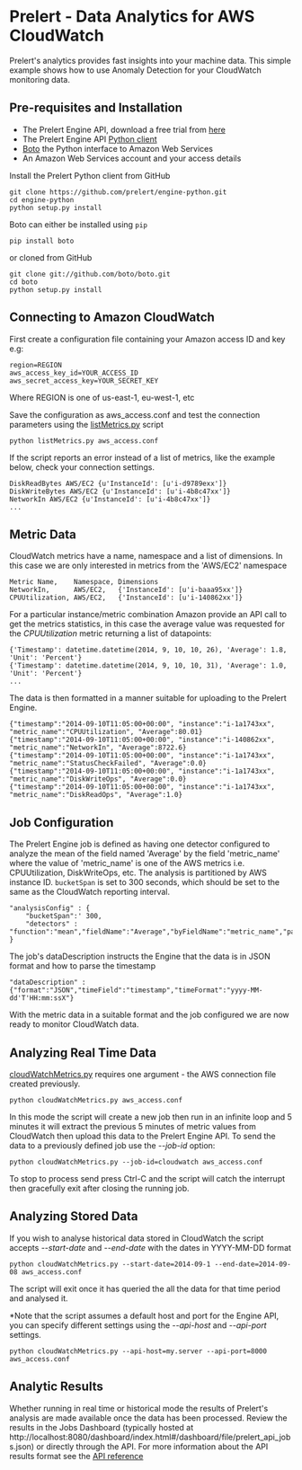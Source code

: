 Prelert - Data Analytics for AWS CloudWatch
==============================

Prelert's analytics provides fast insights into your machine data. This simple example
shows how to use Anomaly Detection for your CloudWatch monitoring data.


Pre-requisites and Installation
--------------
* The Prelert Engine API, download a free trial from [here](http://www.prelert.com/reg/beta-signup.html)
* The Prelert Engine API [Python client](https://github.com/prelert/engine-python)
* [Boto](https://github.com/boto/boto) the Python interface to Amazon Web Services
* An Amazon Web Services account and your access details

Install the Prelert Python client from GitHub

    git clone https://github.com/prelert/engine-python.git
    cd engine-python
    python setup.py install

Boto can either be installed using `pip`

    pip install boto

or cloned from GitHub

    git clone git://github.com/boto/boto.git
    cd boto
    python setup.py install


Connecting to Amazon CloudWatch
----------
First create a configuration file containing your Amazon access ID and key e.g:

    region=REGION
    aws_access_key_id=YOUR_ACCESS_ID
    aws_secret_access_key=YOUR_SECRET_KEY

Where REGION is one of us-east-1, eu-west-1, etc

Save the configuration as aws_access.conf and test the connection parameters using 
the [listMetrics.py](listMetrics.py) script

    python listMetrics.py aws_access.conf

If the script reports an error instead of a list of metrics, like the example below, check your connection settings.

    DiskReadBytes AWS/EC2 {u'InstanceId': [u'i-d9789exx']}
    DiskWriteBytes AWS/EC2 {u'InstanceId': [u'i-4b8c47xx']}
    NetworkIn AWS/EC2 {u'InstanceId': [u'i-4b8c47xx']}
    ...

Metric Data
------------
CloudWatch metrics have a name, namespace and a list of dimensions. In this case we
are only interested in metrics from the 'AWS/EC2' namespace

    Metric Name,    Namespace, Dimensions
    NetworkIn,      AWS/EC2,   {'InstanceId': [u'i-baaa95xx']}
    CPUUtilization, AWS/EC2,   {'InstanceId': [u'i-140862xx']}

For a particular instance/metric combination Amazon provide an API call to get the
metrics statistics, in this case the average value was requested for the *CPUUtilization* metric 
returning a list of datapoints:

    {'Timestamp': datetime.datetime(2014, 9, 10, 10, 26), 'Average': 1.8, 'Unit': 'Percent'}
    {'Timestamp': datetime.datetime(2014, 9, 10, 10, 31), 'Average': 1.0, 'Unit': 'Percent'}
    ...

The data is then formatted in a manner suitable for uploading to the Prelert Engine.

    {"timestamp":"2014-09-10T11:05:00+00:00", "instance":"i-1a1743xx", "metric_name":"CPUUtilization", "Average":80.01}
    {"timestamp":"2014-09-10T11:05:00+00:00", "instance":"i-140862xx", "metric_name":"NetworkIn", "Average":8722.6}
    {"timestamp":"2014-09-10T11:05:00+00:00", "instance":"i-1a1743xx", "metric_name":"StatusCheckFailed", "Average":0.0}
    {"timestamp":"2014-09-10T11:05:00+00:00", "instance":"i-1a1743xx", "metric_name":"DiskWriteOps", "Average":0.0}
    {"timestamp":"2014-09-10T11:05:00+00:00", "instance":"i-1a1743xx", "metric_name":"DiskReadOps", "Average":1.0}


Job Configuration
------------------

The Prelert Engine job is defined as having one detector configured to analyze the mean of the field named 
'Average' by the field 'metric_name' where the value of 'metric_name' is one of the 
AWS metrics i.e. CPUUtilization, DiskWriteOps, etc. The analysis is partitioned by AWS instance ID.
`bucketSpan` is set to 300 seconds, which should be set to the same as the CloudWatch reporting interval.

    "analysisConfig" : {
        "bucketSpan":' 300,
        "detectors" : "function":"mean","fieldName":"Average","byFieldName":"metric_name","partitionFieldName":"instance"}] 
    }

The job's dataDescription instructs the Engine that the data is in JSON format and how to parse the timestamp

    "dataDescription" : {"format":"JSON","timeField":"timestamp","timeFormat":"yyyy-MM-dd'T'HH:mm:ssX"} 


With the metric data in a suitable format and the job configured we are now ready to monitor CloudWatch data.

Analyzing Real Time Data
-------------------------

[cloudWatchMetrics.py](cloudWatchMetrics.py) requires one argument - the AWS connection file created previously.

    python cloudWatchMetrics.py aws_access.conf

In this mode the script will create a new job then run in an infinite loop and 5 minutes 
it will extract the previous 5 minutes of metric values from CloudWatch then upload this data to the Prelert Engine API. 
To send the data to a previously defined job use the *--job-id* option:

    python cloudWatchMetrics.py --job-id=cloudwatch aws_access.conf

To stop to process send press Ctrl-C and the script will catch the interrupt then gracefully exit after closing the running job.


Analyzing Stored Data
----------------------
If you wish to analyse historical data stored in CloudWatch the script accepts *--start-date* and *--end-date* 
with the dates in YYYY-MM-DD format

    python cloudWatchMetrics.py --start-date=2014-09-1 --end-date=2014-09-08 aws_access.conf

The script will exit once it has queried the all the data for that time period and analysed it.

*Note that the script assumes a default host and port for the Engine API, you can specify different
settings using the *--api-host* and *--api-port* settings.

    python cloudWatchMetrics.py --api-host=my.server --api-port=8000 aws_access.conf


Analytic Results
-----------------
Whether running in real time or historical mode the results of Prelert's analysis are made available once the
data has been processed. Review the results in the Jobs Dashboard (typically hosted at http://localhost:8080/dashboard/index.html#/dashboard/file/prelert_api_jobs.json) or directly through the API. For more information about the API results format see the [API reference](http://www.prelert.com/docs/engine_api/1.0/results.html)
